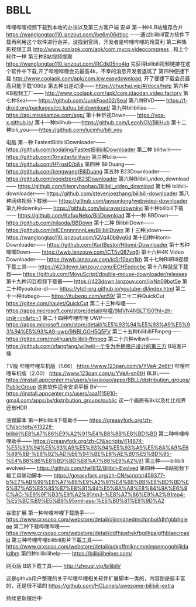 # BBLL
哔哩哔哩视频下载到本地的办法以及第三方客户端
安卓
第一种HLB站缓存合并 https://wanglongtao110.lanzout.com/ibe6m06dtipc ——通过bilibili官方软件下载再利用这个软件进行合并，没找到官网，开发者是哔哩哔哩的玲莫利
第二种集影视频工具 http://www.coolapk.com/apk/com.mycp.videocompress , 和上个软件一样
第三种B站视频提取 https://wanglongtao110.lanzout.com/iRCdk05no4jg 先获得bilibili视频链接在这个软件中下载,开了哔哩哔哩会员最高4k，不幸的消息开发者退坑了
第四种便捷下载 http://www.coolapk.com/apk/com.lcw.easydownload, 开了便捷下载会员最高只能下载1080p
第五种出差动漫—— https://chuchai.vip/#/docs/help 
第六种KB视频工厂—— http://www.coolapk.com/apk/com.idaodan.video.factory 
第七种Seal—— https://github.com/JunkFood02/Seal 
第八种BVD—— https://f-droid.org/packages/cc.kafuu.bilidownload/ 
第九种bilibilias—— https://api.misakamoe.com/app/ 
第十种忻视Down—— https://yos-x.github.io/ 
第十一种bilihub——https://github.com/LeonNOV/BiliHub
第十二种bili_you——https://github.com/lucinhu/bili_you




电脑
第一种 FastestBilibiliDownloader—— https://github.com/sodaling/FastestBilibiliDownloader 
第二种 bilitwin—— https://github.com/Xmader/bilitwin 
第三种bilix—— https://github.com/HFrost0/bilix 
第四种 BiliDuang—— https://github.com/kengwang/BiliDuang 
第五种 B23Downloader—— https://github.com/vooidzero/B23Downloader 
第六种Bilibili_video_download—— https://github.com/Henryhaohao/Bilibili_video_download 
第七种 bilibili-downloader—— https://github.com/stevenjoezhang/bilibili-downloader 
第八种网络视频下载器—— https://github.com/jaysonlong/webvideo-downloader 
第九种downkyi—— https://github.com/leiurayer/downkyi 
第十种bilibili下载—— https://github.com/KafuuNeko/BiliDownload 
第十一种 BBDown—— https://github.com/nilaoda/BBDown 
第十二种 BilibiliDown—— https://github.com/nICEnnnnnnnLee/BilibiliDown 
第十三种jjdown—— https://wanglongtao110.lanzout.com/iQVq40b8vq6d 
第十四种Hitomi-Downloader—— https://github.com/KurtBestor/Hitomi-Downloader 
第十五种唧唧Down—— https://wwb.lanzouw.com/iCT5v087vq6j 
第十六种4K Video Downloader—— https://wwb.lanzouw.com/icSr10axh1kh 
第十七种BiliBili视频下载工具—— https://423down.lanzouv.com/iECHEpdqcbc 
第十八种鼠鼠下载器—— https://github.com/MoyuScript/double-mouse-downloader/releases 
第十九种闪豆视频下载器—— https://423down.lanzouv.com/iixNn09bot5e 
第二十种youtube-dl—— https://ytdl-org.github.io/youtube-dl/index.html 
第二十一种itubego—— https://itubego.com/en59/ 
第二十二种QuickCut https://gitee.com/haujet/QuickCut 
第二十三种哔哩——https://apps.microsoft.com/store/detail/哔哩/9MVN4NSLT150?hl=zh-cn≷=cn&rtc=1
第二十四种哔哩哔哩 UWP——https://apps.microsoft.com/store/detail/%E5%93%94%E5%93%A9%E5%93%94%E5%93%A9-uwp/9NBLGGH5Q5FV
第二十五种bilibiliFFmpeg——https://gitee.com/molihuan/bilibili-ffmpeg
第二十六种wiliwili——https://github.com/xfangfang/wiliwili一个专为手柄用户设计的第三方 B站客户端







TV版
哔哩哔哩车机版（1.66） https://www.123pan.com/s/YVeA-2n6tH 
哔哩哔哩车机版（2.00） https://www.123pan.com/s/YVeA-sn6tH 
BLBL—— https://install.appcenter.ms/users/xiaxiaoao/apps/BBLL/distribution_groups/PublicGroup 这款软件适合安卓平板
BV—— https://install.appcenter.ms/users/aaa1115910-gmail.com/apps/bv/distribution_groups/public 这一个画质有8k以及杜比视界还有HDR





油猴脚本
第一种bilibili下载助手—— https://greasyfork.org/zh-CN/scripts/413228-bilibili%E8%A7%86%E9%A2%91%E4%B8%8B%E8%BD%BD 
第二种哔哩哔哩助手—— https://greasyfork.org/zh-CN/scripts/414874-%E5%93%94%E5%93%A9%E5%93%94%E5%93%A9%E5%8A%A9%E6%89%8B-%E6%92%AD%E6%94%BE%E8%AE%B0%E5%BD%95-%E4%B8%8B%E8%BD%BD%E8%A7%86%E9%A2%91 
第三种——bilibili evolved—— https://github.com/the1812/Bilibili-Evolved 
第四种——B站视频下载工具联动脚本—— https://greasyfork.org/zh-CN/scripts/459377-b%E7%AB%99%E8%A7%86%E9%A2%91%E4%B8%8B%E8%BD%BD%E5%B7%A5%E5%85%B7%E8%81%94%E5%8A%A8%E8%84%9A%E6%9C%AC-%E9%9F%B3%E9%A2%91mp3-%E8%A7%86%E9%A2%91mp4-%E5%BC%B9%E5%B9%95xml-ass-%E5%B0%81%E9%9D%A2 





谷歌扩展
第一种哔哩哔哩下载助手—— https://www.crxsoso.com/webstore/detail/djinnjdnedmcilpnboifdhfgbbhgieee 
第二种下载哔哩哔哩—— https://www.crxsoso.com/webstore/detail/ddfhjoehekfbgilhpaigfhblaecmaekj 
第三种哔哩哔哩bilibili影片下載工具—— https://www.crxsoso.com/webstore/detail/adkpffmlkncmmimpnmogphiijidakdhm 
第四种bilibilihelp—— https://bilibilihelper.com/ 






网页版
B站下载工具—— http://zhouql.vip/bilibili/ 





这是github用户整理的关于哔哩哔哩相关软件扩展脚本一类的，内容倒是挺丰富的，还是很不错的 https://github.com/HCLonely/awesome-bilibili-extra 


持续更新摆烂中
